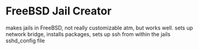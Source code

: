 # FreeBSD Jail Creator

makes jails in FreeBSD, not really customizable atm, but works well. sets up network bridge, installs packages, sets up ssh from within the jails sshd_config file
